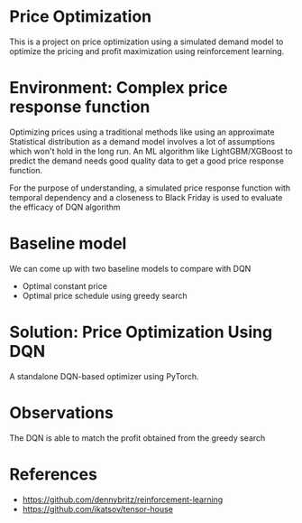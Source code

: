 # Price Optimization

This is a project on price optimization using a simulated demand model to optimize the pricing and profit maximization using reinforcement learning.


# Environment: Complex price response function

Optimizing prices using a traditional methods like using an approximate Statistical distribution as a demand model involves a lot of assumptions which won't hold in the long run. An ML algorithm like LightGBM/XGBoost to predict the demand needs good quality data to get a good price response function.

For the purpose of understanding, a simulated price response function with temporal dependency and a closeness to Black Friday is used to evaluate the efficacy of DQN algorithm

# Baseline model

We can come up with two baseline models to compare with DQN

*   Optimal constant price
*   Optimal price schedule using greedy search 

# Solution: Price Optimization Using DQN
A standalone DQN-based optimizer using PyTorch.

# Observations 

The DQN is able to match the profit obtained from the greedy search

# References
* https://github.com/dennybritz/reinforcement-learning
* https://github.com/ikatsov/tensor-house

